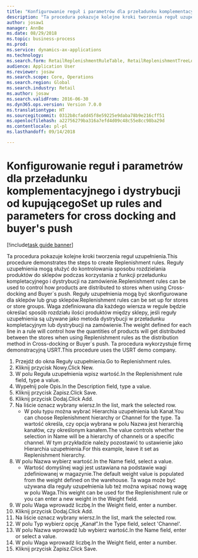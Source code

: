 ```yaml
--- 
title: "Konfigurowanie reguł i parametrów dla przeładunku komplementacyjnego i dystrybucji od kupującego"
description: "Ta procedura pokazuje kolejne kroki tworzenia reguł uzupełnienia."
author: josaw1
manager: AnnBe
ms.date: 08/29/2018
ms.topic: business-process
ms.prod: 
ms.service: dynamics-ax-applications
ms.technology: 
ms.search.form: RetailReplenishmentRuleTable, RetailReplenishmentTreeLookup
audience: Application User
ms.reviewer: josaw
ms.search.scope: Core, Operations
ms.search.region: Global
ms.search.industry: Retail
ms.author: josaw
ms.search.validFrom: 2016-06-30
ms.dyn365.ops.version: Version 7.0.0
ms.translationtype: HT
ms.sourcegitcommit: 0312b8cfadd45f8e59225e9daba78b9e216cff51
ms.openlocfilehash: a22756279ba316a7efd4d09c48c55e8cc98ba29d
ms.contentlocale: pl-pl
ms.lasthandoff: 09/14/2018

---
```

# <a name="set-up-rules-and-parameters-for-cross-docking-and-buyers-push"></a><span data-ttu-id="8bfd0-103">Konfigurowanie reguł i parametrów dla przeładunku komplementacyjnego i dystrybucji od kupującego</span><span class="sxs-lookup"><span data-stu-id="8bfd0-103">Set up rules and parameters for cross docking and buyer's push</span></span>

[!include[task guide banner](../includes/task-guide-banner.md)]

<span data-ttu-id="8bfd0-104">Ta procedura pokazuje kolejne kroki tworzenia reguł uzupełnienia.</span><span class="sxs-lookup"><span data-stu-id="8bfd0-104">This procedure demonstrates the steps to create Replenishment rules.</span></span> <span data-ttu-id="8bfd0-105">Reguły uzupełnienia mogą służyć do kontrolowania sposobu rozdzielania produktów do sklepów podczas korzystania z funkcji przeładunku kompletacyjnego i dystrybucji na zamówienie.</span><span class="sxs-lookup"><span data-stu-id="8bfd0-105">Replenishment rules can be used to control how products are distributed to stores when using Cross-docking and Buyer´s push.</span></span> <span data-ttu-id="8bfd0-106">Reguły uzupełnienia mogą być skonfigurowane dla sklepów lub grup sklepów.</span><span class="sxs-lookup"><span data-stu-id="8bfd0-106">Replenishment rules can be set up for stores or store groups.</span></span> <span data-ttu-id="8bfd0-107">Waga zdefiniowana dla każdego wiersza w regule będzie określać sposób rozdziału ilości produktów między sklepy, jeśli reguły uzupełnienia są używane jako metoda dystrybucji w przeładunku kompletacyjnym lub dystrybucji na zamówienie.</span><span class="sxs-lookup"><span data-stu-id="8bfd0-107">The weight defined for each line in a rule will control how the quantities of products will get distributed between the stores when using Replenishment rules as the distribution method in Cross-docking or Buyer´s push.</span></span> <span data-ttu-id="8bfd0-108">Ta procedura wykorzystuje firmę demonstracyjną USRT.</span><span class="sxs-lookup"><span data-stu-id="8bfd0-108">This procedure uses the USRT demo company.</span></span>

1. <span data-ttu-id="8bfd0-109">Przejdź do okna Reguły uzupełnienia.</span><span class="sxs-lookup"><span data-stu-id="8bfd0-109">Go to Replenishment rules.</span></span>
2. <span data-ttu-id="8bfd0-110">Kliknij przycisk Nowy.</span><span class="sxs-lookup"><span data-stu-id="8bfd0-110">Click New.</span></span>
3. <span data-ttu-id="8bfd0-111">W polu Reguła uzupełnienia wpisz wartość.</span><span class="sxs-lookup"><span data-stu-id="8bfd0-111">In the Replenishment rule field, type a value.</span></span>
4. <span data-ttu-id="8bfd0-112">Wypełnij pole Opis.</span><span class="sxs-lookup"><span data-stu-id="8bfd0-112">In the Description field, type a value.</span></span>
5. <span data-ttu-id="8bfd0-113">Kliknij przycisk Zapisz.</span><span class="sxs-lookup"><span data-stu-id="8bfd0-113">Click Save.</span></span>
6. <span data-ttu-id="8bfd0-114">Kliknij przycisk Dodaj.</span><span class="sxs-lookup"><span data-stu-id="8bfd0-114">Click Add.</span></span>
7. <span data-ttu-id="8bfd0-115">Na liście oznacz wybrany wiersz.</span><span class="sxs-lookup"><span data-stu-id="8bfd0-115">In the list, mark the selected row.</span></span>
    * <span data-ttu-id="8bfd0-116">W polu typu można wybrać Hierarchia uzupełnienia lub Kanał.</span><span class="sxs-lookup"><span data-stu-id="8bfd0-116">You can choose Replenishment hierarchy or Channel for the type.</span></span> <span data-ttu-id="8bfd0-117">Ta wartość określa, czy opcja wybrana w polu Nazwa jest hierarchią kanałów, czy określonym kanałem.</span><span class="sxs-lookup"><span data-stu-id="8bfd0-117">The value controls whether the selection in Name will be a hierarchy of channels or a specific channel.</span></span>  <span data-ttu-id="8bfd0-118">W tym przykładzie należy pozostawić to ustawienie jako Hierarchia uzupełnienia.</span><span class="sxs-lookup"><span data-stu-id="8bfd0-118">For this example, leave it set as Replenishment hierarchy.</span></span>  
8. <span data-ttu-id="8bfd0-119">W polu Nazwa wybierz wartość.</span><span class="sxs-lookup"><span data-stu-id="8bfd0-119">In the Name field, select a value.</span></span>
    * <span data-ttu-id="8bfd0-120">Wartość domyślnej wagi jest ustawiana na podstawie wagi zdefiniowanej w magazynie.</span><span class="sxs-lookup"><span data-stu-id="8bfd0-120">The default weight value is populated from the weight defined on the warehouse.</span></span>  <span data-ttu-id="8bfd0-121">Ta waga może być używana dla reguły uzupełnienia lub też można wpisać nową wagę w polu Waga.</span><span class="sxs-lookup"><span data-stu-id="8bfd0-121">This weight can be used for the Replenishment rule or you can enter a new weight in the Weight field.</span></span>  
9. <span data-ttu-id="8bfd0-122">W polu Waga wprowadź liczbę.</span><span class="sxs-lookup"><span data-stu-id="8bfd0-122">In the Weight field, enter a number.</span></span>
10. <span data-ttu-id="8bfd0-123">Kliknij przycisk Dodaj.</span><span class="sxs-lookup"><span data-stu-id="8bfd0-123">Click Add.</span></span>
11. <span data-ttu-id="8bfd0-124">Na liście oznacz wybrany wiersz.</span><span class="sxs-lookup"><span data-stu-id="8bfd0-124">In the list, mark the selected row.</span></span>
12. <span data-ttu-id="8bfd0-125">W polu Typ wybierz opcję „Kanał”.</span><span class="sxs-lookup"><span data-stu-id="8bfd0-125">In the Type field, select 'Channel'.</span></span>
13. <span data-ttu-id="8bfd0-126">W polu Nazwa wprowadź lub wybierz wartość.</span><span class="sxs-lookup"><span data-stu-id="8bfd0-126">In the Name field, enter or select a value.</span></span>
14. <span data-ttu-id="8bfd0-127">W polu Waga wprowadź liczbę.</span><span class="sxs-lookup"><span data-stu-id="8bfd0-127">In the Weight field, enter a number.</span></span>
15. <span data-ttu-id="8bfd0-128">Kliknij przycisk Zapisz.</span><span class="sxs-lookup"><span data-stu-id="8bfd0-128">Click Save.</span></span>


